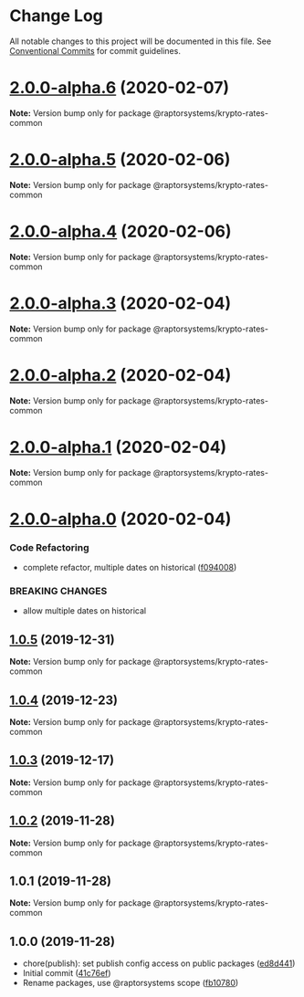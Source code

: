 # Change Log

All notable changes to this project will be documented in this file.
See [Conventional Commits](https://conventionalcommits.org) for commit guidelines.

# [2.0.0-alpha.6](https://github.com/raptorsystems/krypto-rates/compare/@raptorsystems/krypto-rates-common@2.0.0-alpha.5...@raptorsystems/krypto-rates-common@2.0.0-alpha.6) (2020-02-07)

**Note:** Version bump only for package @raptorsystems/krypto-rates-common





# [2.0.0-alpha.5](https://github.com/raptorsystems/krypto-rates/compare/@raptorsystems/krypto-rates-common@2.0.0-alpha.4...@raptorsystems/krypto-rates-common@2.0.0-alpha.5) (2020-02-06)

**Note:** Version bump only for package @raptorsystems/krypto-rates-common





# [2.0.0-alpha.4](https://github.com/raptorsystems/krypto-rates/compare/@raptorsystems/krypto-rates-common@2.0.0-alpha.3...@raptorsystems/krypto-rates-common@2.0.0-alpha.4) (2020-02-06)

**Note:** Version bump only for package @raptorsystems/krypto-rates-common





# [2.0.0-alpha.3](https://github.com/raptorsystems/krypto-rates/compare/@raptorsystems/krypto-rates-common@2.0.0-alpha.2...@raptorsystems/krypto-rates-common@2.0.0-alpha.3) (2020-02-04)

**Note:** Version bump only for package @raptorsystems/krypto-rates-common





# [2.0.0-alpha.2](https://github.com/raptorsystems/krypto-rates/compare/@raptorsystems/krypto-rates-common@2.0.0-alpha.1...@raptorsystems/krypto-rates-common@2.0.0-alpha.2) (2020-02-04)

**Note:** Version bump only for package @raptorsystems/krypto-rates-common





# [2.0.0-alpha.1](https://github.com/raptorsystems/krypto-rates/compare/@raptorsystems/krypto-rates-common@2.0.0-alpha.0...@raptorsystems/krypto-rates-common@2.0.0-alpha.1) (2020-02-04)

**Note:** Version bump only for package @raptorsystems/krypto-rates-common





# [2.0.0-alpha.0](https://github.com/raptorsystems/krypto-rates/compare/@raptorsystems/krypto-rates-common@1.0.5...@raptorsystems/krypto-rates-common@2.0.0-alpha.0) (2020-02-04)


### Code Refactoring

* complete refactor, multiple dates on historical ([f094008](https://github.com/raptorsystems/krypto-rates/commit/f0940080bb43b12dde2f3795a0623179a59ee29e))


### BREAKING CHANGES

* allow multiple dates on historical





## [1.0.5](https://github.com/raptorsystems/krypto-rates/compare/@raptorsystems/krypto-rates-common@1.0.4...@raptorsystems/krypto-rates-common@1.0.5) (2019-12-31)

**Note:** Version bump only for package @raptorsystems/krypto-rates-common





## [1.0.4](https://github.com/raptorsystems/krypto-rates/compare/@raptorsystems/krypto-rates-common@1.0.3...@raptorsystems/krypto-rates-common@1.0.4) (2019-12-23)

**Note:** Version bump only for package @raptorsystems/krypto-rates-common





## [1.0.3](https://github.com/raptorsystems/krypto-rates/compare/@raptorsystems/krypto-rates-common@1.0.2...@raptorsystems/krypto-rates-common@1.0.3) (2019-12-17)

**Note:** Version bump only for package @raptorsystems/krypto-rates-common





## [1.0.2](https://github.com/raptorsystems/krypto-rates/compare/@raptorsystems/krypto-rates-common@1.0.1...@raptorsystems/krypto-rates-common@1.0.2) (2019-11-28)

**Note:** Version bump only for package @raptorsystems/krypto-rates-common





## 1.0.1 (2019-11-28)

**Note:** Version bump only for package @raptorsystems/krypto-rates-common





## 1.0.0 (2019-11-28)

* chore(publish): set publish config access on public packages ([ed8d441](https://github.com/raptorsystems/krypto-rates/commit/ed8d441))
* Initial commit ([41c76ef](https://github.com/raptorsystems/krypto-rates/commit/41c76ef))
* Rename packages, use @raptorsystems scope ([fb10780](https://github.com/raptorsystems/krypto-rates/commit/fb10780))
